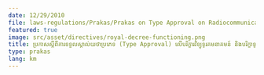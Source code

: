 ```yaml
---
date: 12/29/2010
file: laws-regulations/Prakas/Prakas on Type Approval on Radiocommunication Equipment  and Telecommunications Equipment.pdf
featured: true
image: src/asset/directives/royal-decree-functioning.png
title: ប្រកាសស្តីពីការទទួលស្គាល់យថាប្រភេទ (Type Approval) លើបរិក្ខារវិទ្យុទូរគមនាគមន៍ និងបរិក្ខាទូរគមនាគមន៍
type: prakas
lang: km
---
```

